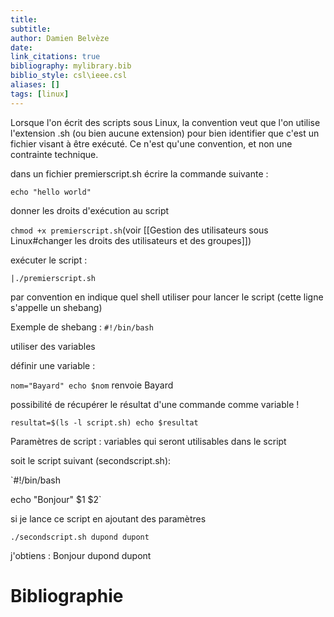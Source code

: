```yaml
---
title: 
subtitle:
author: Damien Belvèze
date:
link_citations: true
bibliography: mylibrary.bib
biblio_style: csl\ieee.csl
aliases: []
tags: [linux]
---
```



Lorsque l'on écrit des scripts sous Linux, la convention veut que l'on utilise l'extension .sh (ou bien aucune extension) pour bien identifier que c'est un fichier visant à être exécuté. Ce n'est qu'une convention, et non une contrainte technique.

dans un fichier premierscript.sh écrire la commande suivante :

`echo "hello world"`

donner les droits d'exécution au script

`chmod +x premierscript.sh`(voir [[Gestion des utilisateurs sous Linux#changer les droits des utilisateurs et des groupes]])

exécuter le script : 

`|./premierscript.sh`

par convention en indique quel shell utiliser pour lancer le script (cette ligne s'appelle un shebang)

Exemple de shebang : `#!/bin/bash`

utiliser des variables

définir une variable : 

`nom="Bayard"
echo $nom` renvoie Bayard

possibilité de récupérer le résultat d'une commande comme variable !

`resultat=$(ls -l script.sh)
echo $resultat`

Paramètres de script : variables qui seront utilisables dans le script

soit le script suivant (secondscript.sh): 

`#!/bin/bash

echo "Bonjour" $1 $2`

si je lance ce script en ajoutant des paramètres

`./secondscript.sh dupond dupont`

j'obtiens : Bonjour dupond dupont






# Bibliographie

